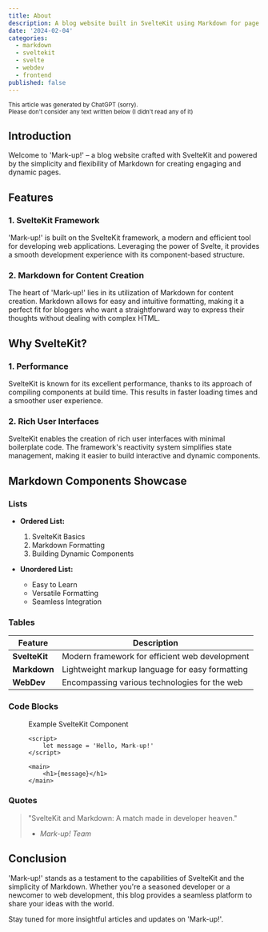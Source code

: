 ```yaml
---
title: About
description: A blog website built in SvelteKit using Markdown for page creation.
date: '2024-02-04'
categories:
  - markdown
  - sveltekit
  - svelte
  - webdev
  - frontend
published: false
---
```


<small>
This article was generated by ChatGPT (sorry). <br>
Please don't consider any text written below (I didn't read any of it)
</small>

## Introduction

Welcome to 'Mark-up!' – a blog website crafted with SvelteKit and powered by the simplicity and flexibility of Markdown for creating engaging and dynamic pages.

## Features

### 1. SvelteKit Framework

'Mark-up!' is built on the SvelteKit framework, a modern and efficient tool for developing web applications. Leveraging the power of Svelte, it provides a smooth development experience with its component-based structure.

### 2. Markdown for Content Creation

The heart of 'Mark-up!' lies in its utilization of Markdown for content creation. Markdown allows for easy and intuitive formatting, making it a perfect fit for bloggers who want a straightforward way to express their thoughts without dealing with complex HTML.

## Why SvelteKit?

### 1. Performance

SvelteKit is known for its excellent performance, thanks to its approach of compiling components at build time. This results in faster loading times and a smoother user experience.

### 2. Rich User Interfaces

SvelteKit enables the creation of rich user interfaces with minimal boilerplate code. The framework's reactivity system simplifies state management, making it easier to build interactive and dynamic components.

## Markdown Components Showcase

### Lists

- **Ordered List:**

  1. SvelteKit Basics
  2. Markdown Formatting
  3. Building Dynamic Components

- **Unordered List:**
  - Easy to Learn
  - Versatile Formatting
  - Seamless Integration

### Tables

| Feature       | Description                                     |
| ------------- | ----------------------------------------------- |
| **SvelteKit** | Modern framework for efficient web development  |
| **Markdown**  | Lightweight markup language for easy formatting |
| **WebDev**    | Encompassing various technologies for the web   |

### Code Blocks

<figure>
<figcaption>Example SvelteKit Component</figcaption>

```svelte
<script>
	let message = 'Hello, Mark-up!'
</script>

<main>
	<h1>{message}</h1>
</main>
```

</figure>

### Quotes

> "SvelteKit and Markdown: A match made in developer heaven."
>
> - _Mark-up! Team_

## Conclusion

'Mark-up!' stands as a testament to the capabilities of SvelteKit and the simplicity of Markdown. Whether you're a seasoned developer or a newcomer to web development, this blog provides a seamless platform to share your ideas with the world.

Stay tuned for more insightful articles and updates on 'Mark-up!'.
